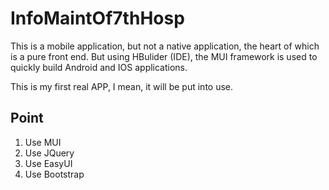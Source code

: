 # InfoMaintOf7thHosp
This is a mobile application, but not a native application, the heart of which is a pure front end. But using HBulider (IDE), the MUI framework is used to quickly build Android and IOS applications.

This is my first real APP, I mean, it will be put into use.

## Point
1. Use MUI
2. Use JQuery
3. Use EasyUI
4. Use Bootstrap